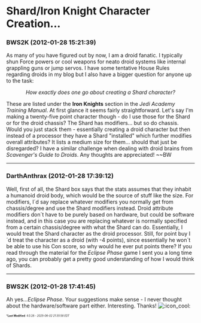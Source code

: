 # Shard/Iron Knight Character Creation...

### **BWS2K** (2012-01-28 15:21:39)

As many of you have figured out by now, I am a droid fanatic. I typically shun Force powers or cool weapons for neato droid systems like internal grappling guns or jump servos. I have some tentative House Rules regarding droids in my blog but I also have a bigger question for anyone up to the task:<div style="text-align: center;">
*How exactly does one go about creating a Shard character?*
</div>

These are listed under the **Iron Knights** section in the *Jedi Academy Training Manual*. At first glance it seems fairly straightforward. Let's say I'm making a twenty-five point character though - do I use those for the Shard or for the droid chassis? The Shard has modifiers... but so do chassis. Would you just stack them - essentially creating a droid character but then instead of a processor they have a Shard "installed" which further modifies overall attributes? It lists a medium size for them... should that just be disregarded? I have a similar challenge when dealing with droid brains from *Scavenger's Guide to Droids*. Any thoughts are appreciated!
~~BW

---

### **DarthAnthrax** (2012-01-28 17:39:12)

Well, first of all, the Shard box says that the stats assumes that they inhabit a humanoid droid body, which would be the source of stuff like the size.
For modifiers, I´d say replace whatever modifiers you normally get from chassis/degree and use the Shard modifiers instead. Droid attribute modifiers don´t have to be purely based on hardware, but could be software instead, and in this case you are replacing whatever is normally specified from a certain chassis/degree with what the Shard can do. Essentially, I would treat the Shard character as the droid processor. Still, for point buy I´d treat the character as a droid (with -4 points), since essentially he won´t be able to use his Con score, so why would he ever put points there?
If you read through the material for the *Eclipse Phase* game I sent you a long time ago, you can probably get a pretty good understanding of how I would think of Shards.

---

### **BWS2K** (2012-01-28 17:41:45)

Ah yes...*Eclipse Phase*. Your suggestions make sense - I never thought about the hardware/software part either. Interesting. Thanks! <!-- s:cool: -->![:icon_cool:](https://i.ibb.co/Q79VjkFQ/icon-cool.gif)<!-- s:cool: -->



<span style="font-size: 0.5em;">***Last Modified**: 4.0.28 - *2025-06-02 21:35:58 EDT*</span>